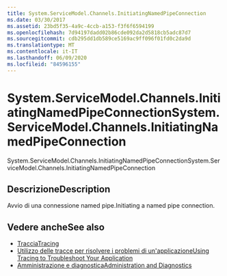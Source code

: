 ```yaml
---
title: System.ServiceModel.Channels.InitiatingNamedPipeConnection
ms.date: 03/30/2017
ms.assetid: 23bd5f35-4a9c-4ccb-a153-f3f6f6594199
ms.openlocfilehash: 7d94197dadd02b86cde092da2d5818cb5adc87d7
ms.sourcegitcommit: cdb295dd1db589ce5169ac9ff096f01fd0c2da9d
ms.translationtype: MT
ms.contentlocale: it-IT
ms.lasthandoff: 06/09/2020
ms.locfileid: "84596155"
---
```

# <a name="systemservicemodelchannelsinitiatingnamedpipeconnection"></a><span data-ttu-id="a4889-102">System.ServiceModel.Channels.InitiatingNamedPipeConnection</span><span class="sxs-lookup"><span data-stu-id="a4889-102">System.ServiceModel.Channels.InitiatingNamedPipeConnection</span></span>
<span data-ttu-id="a4889-103">System.ServiceModel.Channels.InitiatingNamedPipeConnection</span><span class="sxs-lookup"><span data-stu-id="a4889-103">System.ServiceModel.Channels.InitiatingNamedPipeConnection</span></span>  
  
## <a name="description"></a><span data-ttu-id="a4889-104">Descrizione</span><span class="sxs-lookup"><span data-stu-id="a4889-104">Description</span></span>  
 <span data-ttu-id="a4889-105">Avvio di una connessione named pipe.</span><span class="sxs-lookup"><span data-stu-id="a4889-105">Initiating a named pipe connection.</span></span>  
  
## <a name="see-also"></a><span data-ttu-id="a4889-106">Vedere anche</span><span class="sxs-lookup"><span data-stu-id="a4889-106">See also</span></span>

- [<span data-ttu-id="a4889-107">Traccia</span><span class="sxs-lookup"><span data-stu-id="a4889-107">Tracing</span></span>](index.md)
- [<span data-ttu-id="a4889-108">Utilizzo delle tracce per risolvere i problemi di un'applicazione</span><span class="sxs-lookup"><span data-stu-id="a4889-108">Using Tracing to Troubleshoot Your Application</span></span>](using-tracing-to-troubleshoot-your-application.md)
- [<span data-ttu-id="a4889-109">Amministrazione e diagnostica</span><span class="sxs-lookup"><span data-stu-id="a4889-109">Administration and Diagnostics</span></span>](../index.md)
